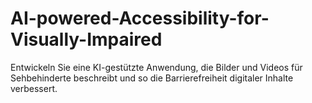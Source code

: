 # AI-powered-Accessibility-for-Visually-Impaired
Entwickeln Sie eine KI-gestützte Anwendung, die Bilder und Videos für Sehbehinderte beschreibt und so die Barrierefreiheit digitaler Inhalte verbessert.
